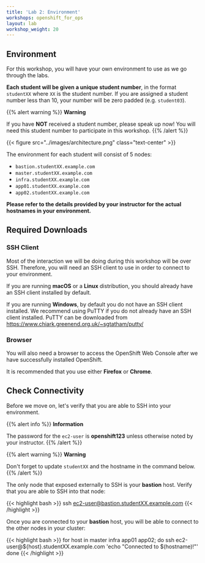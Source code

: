 ```yaml
---
title: 'Lab 2: Environment'
workshops: openshift_for_ops
layout: lab
workshop_weight: 20
---
```


## Environment

For this workshop, you will have your own environment to use as we go through
the labs.

**Each student will be given a unique student number**, in the format
`studentXX` where `XX` is the student number. If you are assigned a student
number less than 10, your number will be zero padded (e.g. `student03`).

{{% alert warning %}}
**Warning**

If you have **NOT** received a student number, please speak up now! You will
need this student number to participate in this workshop.
{{% /alert %}}

{{< figure src="../images/architecture.png" class="text-center" >}}

The environment for each student will consist of 5 nodes:

- `bastion.studentXX.example.com`
- `master.studentXX.example.com`
- `infra.studentXX.example.com`
- `app01.studentXX.example.com`
- `app02.studentXX.example.com`

**Please refer to the details provided by your instructor for the actual
hostnames in your environment.**

## Required Downloads

### SSH Client

Most of the interaction we will be doing during this workshop will be over
SSH. Therefore, you will need an SSH client to use in order to connect to your
environment.

If you are running **macOS** or a **Linux** distribution, you should already have an
SSH client installed by default.

If you are running **Windows**, by default you do not have an SSH client installed.
We recommend using PuTTY if you do not already have an SSH client installed.
PuTTY can be downloaded from https://www.chiark.greenend.org.uk/~sgtatham/putty/

### Browser

You will also need a browser to access the OpenShift Web Console after we have
successfully installed OpenShift.

It is recommended that you use either **Firefox** or **Chrome**.

## Check Connectivity

Before we move on, let's verify that you are able to SSH into your environment.

{{% alert info %}}
**Information**

The  password for the `ec2-user` is **openshift123** unless otherwise noted by
your instructor.
{{% /alert %}}

{{% alert warning %}}
**Warning**

Don't forget to update `studentXX` and the hostname in the command below.
{{% /alert %}}

The only node that exposed externally to SSH is your **bastion** host. Verify
that you are able to SSH into that node:

{{< highlight bash >}}
ssh ec2-user@bastion.studentXX.example.com
{{< /highlight >}}

Once you are connected to your **bastion** host, you will be able to connect
to the other nodes in your cluster:

{{< highlight bash >}}
for host in master infra app01 app02; do
  ssh ec2-user@${host}.studentXX.example.com 'echo "Connected to $(hostname)!"'
done
{{< /highlight >}}
